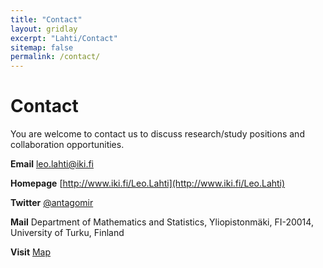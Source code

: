 ```yaml
---
title: "Contact"
layout: gridlay
excerpt: "Lahti/Contact"
sitemap: false
permalink: /contact/
---
```



Contact
========

You are welcome to contact us to discuss research/study positions and collaboration opportunities.

<!--[PI Leo Lahti](http://www.iki.fi/Leo.Lahti), Docent / Adjunct Professor-->

<p></p>
  <!-- The icons here come from the external css links at _includes/head.html-->
  <a href="https://github.com/antagomir/"><i class="fa fa-lg fa-github"></i></a>

  <a href="https://twitter.com/antagomir"><i class="fa fa-lg fa-twitter"></i></a>
  <a href="https://antagomir.wordpress.com/"><i class="fa fa-lg fa-rss"></i></a>
  **Email** <a href="mailto:leo.lahti@iki.fi"><i class="fa fa-fw fa-envelope-o"></i>leo.lahti@iki.fi</a>  
<p></p>

<!--**IRC** antagomir @ IRCnet / FreeNode-->

**Homepage** [http://www.iki.fi/Leo.Lahti](http://www.iki.fi/Leo.Lahti)  

**Twitter** <a href="https://twitter.com/antagomir">@antagomir</a>  

**Mail** Department of Mathematics and Statistics, Yliopistonmäki, FI-20014, University of Turku, Finland

**Visit**  <a href="http://www.utu.fi/en/university/contact/Pages/home.aspx">Map</a>




